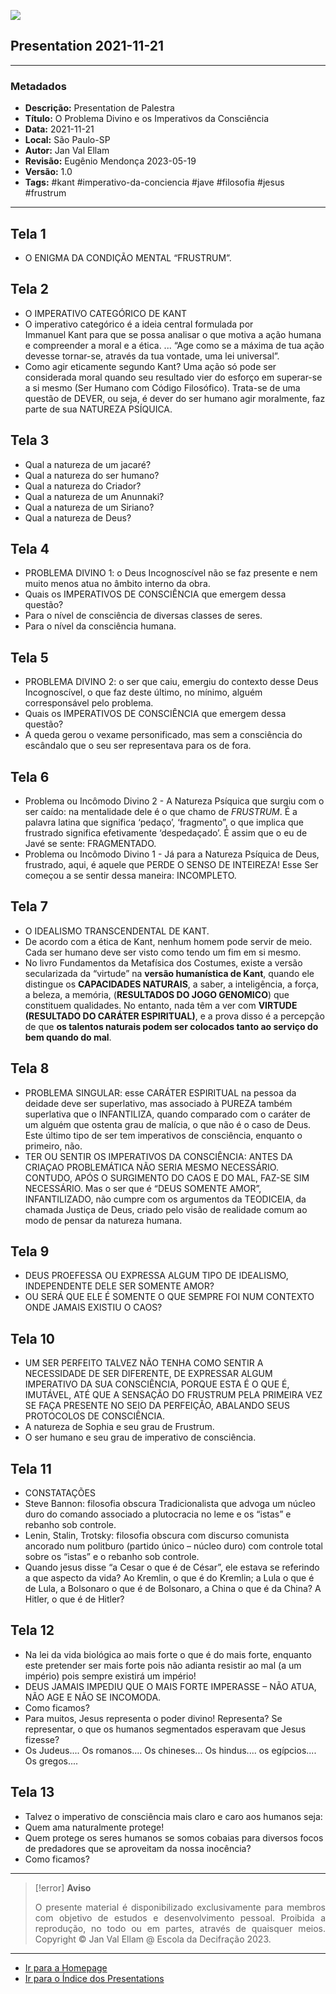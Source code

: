 ![](2021-11-21-ppt-1.jpg)

## Presentation 2021-11-21
---

### Metadados

- **Descrição:** Presentation de Palestra
- **Título:** O Problema Divino e os Imperativos da Consciência
- **Data:** 2021-11-21
- **Local:** São Paulo-SP
- **Autor:** Jan Val Ellam
- **Revisão:** Eugênio Mendonça 2023-05-19
- **Versão:** 1.0
- **Tags:** #kant #imperativo-da-conciencia #jave #filosofia #jesus #frustrum

---
## Tela 1
- O ENIGMA DA CONDIÇÃO MENTAL “FRUSTRUM”.

## Tela 2
- O IMPERATIVO CATEGÓRICO DE KANT 
- O imperativo categórico é a ideia central formulada por Immanuel Kant para que se possa analisar o que motiva a ação humana e compreender a moral e a ética. ... “Age como se a máxima de tua ação devesse tornar-se, através da tua vontade, uma lei universal”. 
- Como agir eticamente segundo Kant? Uma ação só pode ser considerada moral quando seu resultado vier do esforço em superar-se a si mesmo (Ser Humano com Código Filosófico). Trata-se de uma questão de DEVER, ou seja, é dever do ser humano agir moralmente, faz parte de sua NATUREZA PSÍQUICA.

## Tela 3
- Qual a natureza de um jacaré?
- Qual a natureza do ser humano?
- Qual a natureza do Criador?
- Qual a natureza de um Anunnaki?
- Qual a natureza de um Siriano?
- Qual a natureza de Deus?

## Tela 4
- PROBLEMA DIVINO 1: o Deus Incognoscível não se faz presente e nem muito menos atua no âmbito interno da obra. 
- Quais os IMPERATIVOS DE CONSCIÊNCIA que emergem dessa questão? 
- Para o nível de consciência de diversas classes de seres.
- Para o nível da consciência humana.

## Tela 5
- PROBLEMA DIVINO 2: o ser que caiu, emergiu do contexto desse Deus Incognoscível, o que faz deste último, no mínimo, alguém  corresponsável pelo problema. 
- Quais os IMPERATIVOS DE CONSCIÊNCIA que emergem dessa questão?
- A queda gerou o vexame personificado, mas sem a consciência do escândalo que o seu ser representava para os de fora.

## Tela 6
- Problema ou Incômodo Divino 2 - A Natureza Psíquica que surgiu com o ser caído: na mentalidade dele é o que chamo de *FRUSTRUM*. É a palavra latina que significa ‘pedaço’, ‘fragmento”, o que implica que frustrado significa efetivamente ‘despedaçado’. É assim que o eu de Javé se sente: FRAGMENTADO. 
- Problema ou Incômodo Divino 1 - Já para a Natureza Psíquica de Deus,  frustrado, aqui, é aquele que PERDE O SENSO DE INTEIREZA! Esse Ser começou a se sentir dessa maneira: INCOMPLETO.

## Tela 7
- O IDEALISMO TRANSCENDENTAL DE KANT.
- De acordo com a ética de Kant, nenhum homem pode servir de meio. Cada ser humano deve ser visto como tendo um fim em si mesmo.
- No livro Fundamentos da Metafísica dos Costumes, existe a versão secularizada da “virtude” na **versão humanística de Kant**, quando ele distingue os **CAPACIDADES NATURAIS**, a saber, a inteligência, a força, a beleza, a memória, (**RESULTADOS DO JOGO GENOMICO**) que constituem qualidades. No entanto, nada têm a ver com **VIRTUDE (RESULTADO DO CARÁTER ESPIRITUAL)**, e a prova disso é a percepção de que **os talentos naturais podem ser colocados tanto ao serviço do bem quando do mal**.  

## Tela 8
- PROBLEMA SINGULAR: esse CARÁTER ESPIRITUAL na pessoa da deidade deve ser superlativo, mas associado à PUREZA também superlativa que o INFANTILIZA, quando comparado com o caráter de um alguém que ostenta grau de malícia, o que não é o caso de Deus. Este último tipo de ser tem imperativos de consciência, enquanto o primeiro, não. 
- TER OU SENTIR OS IMPERATIVOS DA CONSCIÊNCIA: ANTES DA CRIAÇAO PROBLEMÁTICA NÃO SERIA MESMO NECESSÁRIO. CONTUDO, APÓS O SURGIMENTO DO CAOS E DO MAL, FAZ-SE SIM NECESSÁRIO. Mas o ser que é “DEUS SOMENTE AMOR”, INFANTILIZADO, não cumpre com os argumentos da TEODICEIA, da chamada Justiça de Deus, criado pelo visão de realidade comum ao modo de pensar da natureza humana.

## Tela 9
- DEUS PROEFESSA OU EXPRESSA ALGUM TIPO DE IDEALISMO, INDEPENDENTE DELE SER SOMENTE AMOR?
- OU SERÁ QUE ELE É SOMENTE O QUE SEMPRE FOI NUM CONTEXTO ONDE JAMAIS EXISTIU O CAOS?

## Tela 10
- UM SER PERFEITO TALVEZ NÃO TENHA COMO SENTIR A NECESSIDADE DE SER DIFERENTE, DE EXPRESSAR ALGUM IMPERATIVO DA SUA CONSCIÊNCIA, PORQUE ESTA É O QUE É, IMUTÁVEL, ATÉ QUE A SENSAÇÃO DO FRUSTRUM PELA PRIMEIRA VEZ SE FAÇA PRESENTE NO SEIO DA PERFEIÇÃO, ABALANDO SEUS PROTOCOLOS DE CONSCIÊNCIA.
- A natureza de Sophia e seu grau de Frustrum.
- O ser humano e seu grau de imperativo de consciência.

## Tela 11
- CONSTATAÇÕES
- Steve Bannon: filosofia obscura Tradicionalista que advoga um núcleo duro do comando associado a plutocracia no leme e os “istas” e rebanho sob controle.   
- Lenin, Stalin, Trotsky: filosofia obscura com discurso comunista ancorado num politburo (partido único – núcleo duro) com controle total sobre os “istas” e o rebanho sob controle. 
- Quando jesus disse “a Cesar o que é de César”, ele estava se referindo a que aspecto da vida? Ao Kremlin, o que é do Kremlin; a Lula o que é de Lula, a Bolsonaro o que é de Bolsonaro, a China o que é da China? A Hitler, o que é de Hitler?

## Tela 12
- Na lei da vida biológica ao mais forte o que é do mais forte, enquanto este pretender ser mais forte pois não adianta resistir ao mal (a um império) pois sempre existirá um império! 
- DEUS JAMAIS IMPEDIU QUE O MAIS FORTE IMPERASSE – NÃO ATUA, NÃO AGE E NÃO SE INCOMODA. 
- Como ficamos? 
- Para muitos, Jesus representa o poder divino! Representa? Se representar, o que os humanos segmentados esperavam que Jesus fizesse?
- Os Judeus.... Os romanos....  Os chineses...   Os hindus....  os egípcios....  Os gregos....

## Tela 13
- Talvez o imperativo de consciência mais claro e caro aos humanos seja:
- Quem ama naturalmente protege!
- Quem protege os seres humanos se somos cobaias para diversos focos de predadores que se aproveitam da nossa inocência?
- Como ficamos?

---
> [!error] **Aviso**
> <p align="justify">O presente material é disponibilizado exclusivamente para membros com objetivo de estudos e desenvolvimento pessoal. Proibida a reprodução, no todo ou em partes, através de quaisquer meios. Copyright © Jan Val Ellam @ Escola da Decifração 2023. </p>

---

- [Ir para a Homepage](Homepage.Canvas)
- [Ir para o Índice dos Presentations](ÍNDICE%20GERAL%20DOS%20PRESENTATIONS.canvas)